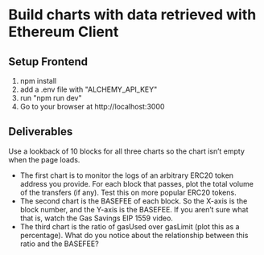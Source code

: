# Build charts with data retrieved with Ethereum Client

## Setup Frontend

1. npm install
2. add a .env file with "ALCHEMY_API_KEY"
3. run "npm run dev"
4. Go to your browser at http://localhost:3000

## Deliverables

Use a lookback of 10 blocks for all three charts so the chart isn’t empty when the page loads.

- The first chart is to monitor the logs of an arbitrary ERC20 token address you provide. For each block that passes, plot the total volume of the transfers (if any). Test this on more popular ERC20 tokens.
- The second chart is the BASEFEE of each block. So the X-axis is the block number, and the Y-axis is the BASEFEE. If you aren’t sure what that is, watch the Gas Savings EIP 1559 video.
- The third chart is the ratio of gasUsed over gasLimit (plot this as a percentage). What do you notice about the relationship between this ratio and the BASEFEE?
